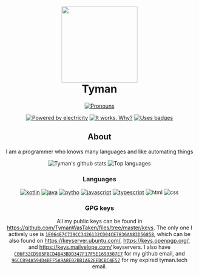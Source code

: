 <h1 align = "center">
	<img src="https://cdn.discordapp.com/attachments/792446134873751593/821553370597818368/ezgif.png" width="200" height="200">
	<br>
	Tyman
</h1>

<div align="center">

[![Pronouns](https://img.shields.io/endpoint?color=cyan&logo=pronouns&style=for-the-badge&url=https%3A%2F%2Fpronoundb.org%2Fshields%2F60026e79406af11e4593a00a)](https://pronoundb.org/)

	
[![Powered by electricity](https://forthebadge.com/images/badges/powered-by-electricity.svg)](https://forthebadge.com)
[![It works. Why?](https://forthebadge.com/images/badges/it-works-why.svg)](https://forthebadge.com)
[![Uses badges](https://forthebadge.com/images/badges/uses-badges.svg)](https://forthebadge.com)

## About

I am a programmer who knows many languages and like automating things

![Tyman's github stats](https://github-readme-stats.vercel.app/api?username=TymanWasTaken&count_private=true&show_icons=true&theme=gotham)
![Top languages](https://github-readme-stats.vercel.app/api/top-langs?username=TymanWasTaken&theme=gotham)

### Languages 

[![kotlin](https://img.shields.io/badge/kotlin-7e46fb.svg?&style=for-the-badge&logo=kotlin&logoColor=white)](https://kotlinlang.org)
[![java](https://img.shields.io/badge/java-e00000.svg?&style=for-the-badge&logo=java&logoColor=white)](https://java.com)
[![pytho](https://img.shields.io/badge/python-ffd448.svg?&style=for-the-badge&logo=python&logoColor=black)](https://python.org)
[![javascript](https://img.shields.io/badge/javascript-fcdc00.svg?&style=for-the-badge&logo=javascript&logoColor=black)](https://javascript.com)
[![typescript](https://img.shields.io/badge/typescript-3178c6.svg?&style=for-the-badge&logo=typescript&logoColor=white)](https://www.typescriptlang.org)
![html](https://img.shields.io/badge/html-green.svg?&style=for-the-badge&logo=html5&logoColor=white)
![css](https://img.shields.io/badge/css-magenta.svg?&style=for-the-badge&logo=css3&logoColor=white)
	
### GPG keys
All my public keys can be found in https://github.com/TymanWasTaken/files/tree/master/keys. The only one I actively use is [`1E064E7C739CC3426132CD04CE7836AA83D56858`](https://github.com/TymanWasTaken/files/blob/master/keys/1E064E7C739CC3426132CD04CE7836AA83D56858.asc), which can be also found on https://keyserver.ubuntu.com/, https://keys.openpgp.org/, and https://keys.mailvelope.com/ keyservers. I also have [`C06F32CD905F8CD4B43BDD347F17F5E1693307E7`](https://github.com/TymanWasTaken/files/blob/master/keys/C06F32CD905F8CD4B43BDD347F17F5E1693307E7.asc) for my github email, and [`96CC894A594D4BFF5A9A8E02BB1A62EEDCBC4E57`](https://github.com/TymanWasTaken/files/blob/master/keys/96CC894A594D4BFF5A9A8E02BB1A62EEDCBC4E57.asc) for my expired tyman.tech email.

</div>
